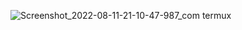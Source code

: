 ![Screenshot_2022-08-11-21-10-47-987_com termux](https://user-images.githubusercontent.com/70370681/184142734-2fc7d2db-da8e-46f6-be65-b844e6a0df10.jpg)
